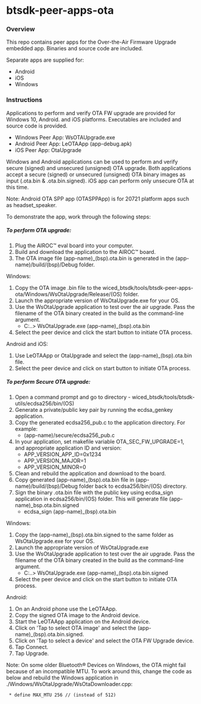 # btsdk-peer-apps-ota

### Overview

This repo contains peer apps for the Over-the-Air Firmware Upgrade embedded app. Binaries and source code are included.

Separate apps are supplied for:

- Android
- iOS
- Windows

### Instructions
Applications to perform and verify OTA FW upgrade are provided for Windows 10, Android. and iOS platforms. Executables are included and source code is provided.

- Windows Peer App: WsOTAUpgrade.exe
- Android Peer App: LeOTAApp (app-debug.apk)
- iOS Peer App: OtaUpgrade

Windows and Android applications can be used to perform and verify secure (signed) and unsecured (unsigned) OTA upgrade. Both applications accept a secure (signed) or unsecured (unsigned) OTA binary images as input (.ota.bin & .ota.bin.signed). iOS app can perform only unsecure OTA at this time.

Note: Android OTA SPP app (OTASPPApp) is for 20721 platform apps such as headset\_speaker.

To demonstrate the app, work through the following steps:

##### To perform OTA upgrade:
1. Plug the AIROC&#8482; eval board into your computer.
2. Build and download the application to the AIROC&#8482; board.
3. The OTA image file (app-name)\_(bsp).ota.bin is generated in the (app-name)/build/(bsp)/Debug folder.

Windows:

1. Copy the OTA image .bin file to the wiced\_btsdk/tools/btsdk-peer-apps-ota/Windows/WsOtaUpgrade/Release/(OS) folder.
2. Launch the appropriate version of WsOtaUpgrade.exe for your OS.
3. Use the WsOtaUpgrade application to test over the air upgrade. Pass the filename of the OTA binary created in the build as the command-line argument.
    - C:..\> WsOtaUpgrade.exe (app-name)\_(bsp).ota.bin
4. Select the peer device and click the start button to initiate OTA process.

Android and iOS:

1. Use LeOTAApp or OtaUpgrade and select the (app-name)\_(bsp).ota.bin file.
2. Select the peer device and click on start button to initiate OTA process.

##### To perform Secure OTA upgrade:
1. Open a command prompt and go to directory - wiced\_btsdk/tools/btsdk-utils/ecdsa256/bin/(OS)
2. Generate a private/public key pair by running the ecdsa_genkey application.
3. Copy the generated ecdsa256\_pub.c to the application directory. For example:
     - (app-name)/secure/ecdsa256\_pub.c
4. In your application, set makefile variable OTA\_SEC\_FW\_UPGRADE=1, and appropriate application ID and version:
     - APP\_VERSION\_APP\_ID=0x1234
     - APP\_VERSION\_MAJOR=1
     - APP\_VERSION\_MINOR=0
5. Clean and rebuild the application and download to the board.
6. Copy generated (app-name)\_(bsp).ota.bin file in (app-name)/build/(bsp)/Debug folder back to ecdsa256/bin/(OS) directory.
7. Sign the binary .ota.bin file with the public key using ecdsa\_sign application in ecdsa256/bin/(OS) folder. This will generate file (app-name)\_bsp.ota.bin.signed
    - ecdsa\_sign (app-name)\_(bsp).ota.bin

Windows:

1. Copy the (app-name)\_(bsp).ota.bin.signed to the same folder as WsOtaUpgrade.exe for your OS.
2. Launch the appropriate version of WsOtaUpgrade.exe
3. Use the WsOtaUpgrade application to test over the air upgrade. Pass the filename of the OTA binary created in the build as the command-line argument.
     - C:..\> WsOtaUpgrade.exe (app-name)\_(bsp).ota.bin.signed
4. Select the peer device and click on the start button to initiate OTA process.

Android:

1. On an Android phone use the LeOTAApp.
2. Copy the signed OTA image to the Android device.
3. Start the LeOTAApp application on the Android device.
4. Click on 'Tap to select OTA image' and select the (app-name)\_(bsp).ota.bin.signed.
5. Click on 'Tap to select a device' and select the OTA FW Upgrade device.
6. Tap Connect.
7. Tap Upgrade.


Note:
On some older Bluetooth&#174; Devices on Windows, the OTA might fail because of an incompatible MTU. To work around this, change the code as below and rebuild the Windows application in ./Windows/WsOtaUpgrade/WsOtaDownloader.cpp:

     * define MAX_MTU 256 // (instead of 512)
